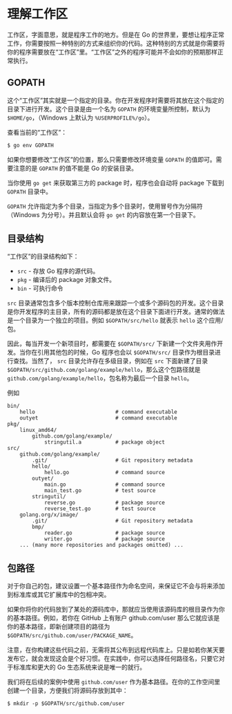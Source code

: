 # 理解工作区

工作区，字面意思，就是程序工作的地方。但是在 Go 的世界里，要想让程序正常工作，你需要按照一种特别的方式来组织你的代码。这种特别的方式就是你需要将你的程序需要放在“工作区”里。“工作区”之外的程序可能并不会如你的预期那样正常执行。

## GOPATH

这个“工作区”其实就是一个指定的目录。你在开发程序时需要将其放在这个指定的目录下进行开发。这个目录是由一个名为 `GOPATH` 的环境变量所控制，默认为 `$HOME/go`，（Windows 上默认为 `%USERPROFILE%/go`）。

查看当前的“工作区”：

```bash
$ go env GOPATH
```

如果你想要修改“工作区”的位置，那么只需要修改环境变量 `GOPATH` 的值即可。需要注意的是 `GOPATH` 的值不能是 Go 的安装目录。

当你使用 `go get` 来获取第三方的 package 时，程序也会自动将 package 下载到 `GOPATH` 目录中。

`GOPATH` 允许指定为多个目录，当指定为多个目录时，使用冒号作为分隔符（Windows 为分号）。并且默认会将 `go get` 的内容放在第一个目录下。

## 目录结构

“工作区”的目录结构如下：

- `src` - 存放 Go 程序的源代码。
- `pkg` - 编译后的 package 对象文件。
- `bin` - 可执行命令

`src` 目录通常包含多个版本控制仓库用来跟踪一个或多个源码包的开发。这个目录是你开发程序的主目录，所有的源码都是放在这个目录下面进行开发。通常的做法是一个目录为一个独立的项目。例如 `$GOPATH/src/hello` 就表示 `hello` 这个应用/包。

因此，每当开发一个新项目时，都需要在 `$GOPATH/src/` 下新建一个文件夹用作开发。当你在引用其他包的时候，Go 程序也会以 `$GOPATH/src/` 目录作为根目录进行查找。当然了， `src` 目录允许存在多级目录，例如在 `src` 下面新建了目录 `$GOPATH/src/github.com/golang/example/hello`，那么这个包路径就是 `github.com/golang/example/hello`，包名称为最后一个目录 `hello`。

例如

```
bin/
    hello                          # command executable
    outyet                         # command executable
pkg/
    linux_amd64/
        github.com/golang/example/
            stringutil.a           # package object
src/
    github.com/golang/example/
        .git/                      # Git repository metadata
      	hello/
      	    hello.go               # command source
      	outyet/
      	    main.go                # command source
      	    main_test.go           # test source
      	stringutil/
      	    reverse.go             # package source
      	    reverse_test.go        # test source
    golang.org/x/image/
        .git/                      # Git repository metadata
      	bmp/
    	    reader.go              # package source
    	    writer.go              # package source
    ... (many more repositories and packages omitted) ...
```

## 包路径

对于你自己的包，建议设置一个基本路径作为命名空间，来保证它不会与将来添加到标准库或其它扩展库中的包相冲突。

如果你将你的代码放到了某处的源码库中，那就应当使用该源码库的根目录作为你的基本路径。例如，若你在 GitHub 上有账户 github.com/user 那么它就应该是你的基本路径，即新创建项目的路径为 `$GOPATH/src/github.com/user/PACKAGE_NAME`。

注意，在你构建这些代码之前，无需将其公布到远程代码库上。只是如若你某天要发布它，就会发现这会是个好习惯。在实践中，你可以选择任何路径名，只要它对于标准库和更大的 Go 生态系统来说是唯一的就行。

我们将在后续的案例中使用 `github.com/user` 作为基本路径。在你的工作空间里创建一个目录，方便我们将源码存放到其中：

```
$ mkdir -p $GOPATH/src/github.com/user
```
